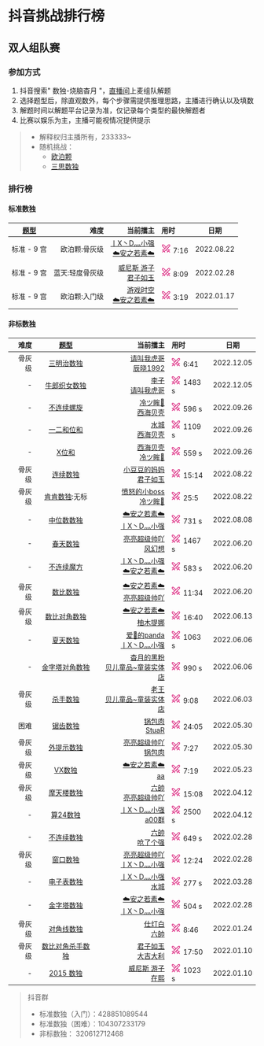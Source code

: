 # 抖音挑战排行榜

## 双人组队赛

### 参加方式

1. 抖音搜索" 数独-烧脑杳月 "，[直播间][烧脑数独|杳月]上麦组队解题
2. 选择题型后，除直观数外，每个步骤需提供推理思路，主播进行确认以及填数
3. 解题时间以解题平台记录为准，仅记录每个类型的最快解题者
4. 比赛以娱乐为主，主播可能视情况提供提示

> - 解释权归主播所有，233333~
> - 随机挑战：
>   - [欧泊颗]
>   - [三思数独]

### 排行榜

#### 标准数独

| [题型](SUMMARY.md) |       难度 |                       当前擂主 | 用时                  | 日期         |
|:----------------:|---------:|---------------------------:|:--------------------|------------|
|     标准 - 9 宫     |  欧泊颗:骨灰级 | [丨X丶D灬小强] <br/> [☁️安之若素☁️] | [![挑战]][欧泊颗] 7:16   | 2022.08.22 |
|     标准 - 9 宫     | 蓝天:轻度骨灰级 |      [威尼斯 游子] <br/> [君子如玉] | [![挑战]][轻度骨灰级] 8:09 | 2022.02.28 |
|     标准 - 9 宫     |  欧泊颗:入门级 |    [游戏时空] <br/> [☁️安之若素☁️] | [![挑战]][欧泊颗] 3:19   | 2022.01.17 |

#### 非标数独

<!-- markdownlint-disable MD013 -->
|  难度 | [题型](SUMMARY.md)  |                                           当前擂主 | 用时                      | 日期         |
|----:|:-----------------:|-----------------------------------------------:|:------------------------|------------|
| 骨灰级 |     [三明治数独][]     | [请叫我虎哥][爱🚬的panda]  <br/> [辰晓1992][贝儿童品~童装实体店] | [![挑战]][三明治数独] 6:41     | 2022.12.05 |
|   - |    [牛郎织女数独][]     |                 [李子]  <br/> [请叫我虎哥][爱🚬的panda] | [![挑战]][牛郎织女数独] 1483 s  | 2022.12.05 |
|   - |     [不连续螺旋][]     |                [冷ツ眸🐼][爱🚬的panda] <br/> [西海贝壳] | [![挑战]][不连续螺旋] 596 s    | 2022.09.26 |
|   - |     [一二和位和][]     |                      [水城][威尼斯 游子] <br/> [西海贝壳] | [![挑战]][一二和位和] 1109 s   | 2022.09.26 |
|   - |      [X位和][]      |                [西海贝壳] <br/> [冷ツ眸🐼][爱🚬的panda] | [![挑战]][X位和] 559 s      | 2022.09.26 |
| 骨灰级 |    [连续数独][欧泊颗]    |                          [小豆豆的妈妈] <br/> [君子如玉] | [![挑战]][欧泊颗] 15:14      | 2022.08.22 |
| 骨灰级 | [肯肯数独][肯肯数独说明]:无标 |            [愤怒的小boss] <br/> [冷ツ眸🐼][爱🚬的panda] | [![挑战]][三思数独] 25:5      | 2022.08.22 |
|   - | [中位数数独][中位数数独说明]  |                     [☁️安之若素☁️] <br/> [丨X丶D灬小强] | [![挑战]][中位数数独] 731 s    | 2022.08.08 |
|   - |  [春天数独][春天数独说明]   |                           [亮亮超级帅吖] <br/> [风幻想] | [![挑战]][春天数独] 1467 s    | 2022.06.20 |
|   - | [不连续魔方][不连续魔方说明]  |                     [丨X丶D灬小强] <br/> [☁️安之若素☁️] | [![挑战]][不连续魔方] 583 s    | 2022.06.20 |
| 骨灰级 |    [数比数独][欧泊颗]    |                      [☁️安之若素☁️] <br/> [亮亮超级帅吖] | [![挑战]][欧泊颗] 11:34      | 2022.06.20 |
| 骨灰级 |   [数比对角数独][欧泊颗]   |                        [☁️安之若素☁️] <br/> [柚木提娜] | [![挑战]][欧泊颗] 16:40      | 2022.06.13 |
|   - |  [夏天数独][夏天数独说明]   |                    [爱🚬的panda] <br/> [丨X丶D灬小强] | [![挑战]][夏天数独] 1063 s    | 2022.06.06 |
|   - |    [金字塔对角数独][]    |                     [杳月的黑粉] <br/> [贝儿童品~童装实体店] | [![挑战]][金字塔对角数独] 990 s  | 2022.06.06 |
| 骨灰级 |    [杀手数独][欧泊颗]    |                        [老王] <br/> [贝儿童品~童装实体店] | [![挑战]][欧泊颗] 9:08       | 2022.06.03 |
|  困难 |  [锯齿数独][锯齿数独说明]   |                            [锅包肉] <br/> [StuaR] | [![挑战]][锯齿数独] 24:05     | 2022.05.30 |
| 骨灰级 |   [外提示数独][欧泊颗]    |                           [亮亮超级帅吖] <br/> [锅包肉] | [![挑战]][欧泊颗] 7:27       | 2022.05.30 |
| 骨灰级 |    [VX数独][欧泊颗]    |                         [☁️安之若素☁️]  <br/> [aa] | [![挑战]][欧泊颗] 7:19       | 2022.05.23 |
| 骨灰级 |   [摩天楼数独][欧泊颗]    |                            [六帥] <br/> [亮亮超级帅吖] | [![挑战]][欧泊颗] 15:08      | 2022.04.12 |
|   - |     [算24数独][]     |                         [丨X丶D灬小强] <br/> [a00群] | [![挑战]][算24数独] 2500 s   | 2022.04.12 |
|   - | [不连续数独][不连续数独说明]  |                              [六帥] <br/> [呛了个强] | [![挑战]][不连续数独] 649 s    | 2022.02.28 |
| 骨灰级 |  [窗口数独][窗口数独说明]   |                       [亮亮超级帅吖] <br/> [丨X丶D灬小强] | [![挑战]][欧泊颗] 12:24      | 2022.02.28 |
|   - |     [电子表数独][]     |                   [丨X丶D灬小强] <br/> [水城][威尼斯 游子] | [![挑战]][电子表数独] 277 s    | 2022.03.28 |
|   - |     [金字塔数独][]     |                     [☁️安之若素☁️] <br/> [丨X丶D灬小强] | [![挑战]][金字塔数独] 504 s    | 2022.02.28 |
| 骨灰级 |   [对角线数独][欧泊颗]    |                               [仕灯白] <br/> [六帥] | [![挑战]][欧泊颗] 8:46       | 2022.01.24 |
| 骨灰级 |  [数比对角杀手数独][欧泊颗]  |                            [君子如玉] <br/> [大吉大利] | [![挑战]][欧泊颗] 17:50      | 2022.01.10 |
|   - |    [2015 数独][]    |                            [威尼斯 游子] <br/> [在熙] | [![挑战]][2015 数独] 1023 s | 2022.01.10 |
<!-- markdownlint-enable MD013 -->

> 抖音群
>
> - 标准数独（入门）：428851089544
> - 标准数独（困难）：104307233179
> - 非标数独：       320612712468

<!-- 用户 -->

[烧脑数独|杳月]: https://www.douyin.com/user/MS4wLjABAAAAp0G7R9sryGmDiYJ2X9whbMDB34rrkln-wdYjrHhmd8s

[在熙]: https://www.douyin.com/user/MS4wLjABAAAAr90Iu9lNl52tkiDKnJ2NSeT1Fq9CjoKG56EsuzsTYIw

[君子如玉]: https://www.douyin.com/user/MS4wLjABAAAAOwWDJybtaKiSQ7sXTaJ_Eq3Do-rTdpMPXJ_iBFYSzHOhu3xHd8xM7U70ZJfShlUx

[☁️安之若素☁️]: https://www.douyin.com/user/MS4wLjABAAAABpoXLOur7nmwDrbJ1eltxG9fZLEcM2HLib6wr-lj9c4

[丨X丶D灬小强]: https://www.douyin.com/user/MS4wLjABAAAAyVGKMF1ClwyBZpOIzzusARy7RCEpBYu4JYUbxh25FO0

[大吉大利]: https://www.douyin.com/user/MS4wLjABAAAAu0K1S6JaXEI_eF3t5BKkQp1IvXKgICyk8705BJgdLUQ

[威尼斯 游子]: https://www.douyin.com/user/MS4wLjABAAAA3kUIeVO_WtPzBMav51WnpiIORWVg8Hap4n9b2pqRFDDsFLyUrFHL0bwSCHW3bcRu

[游戏时空]: https://www.douyin.com/user/MS4wLjABAAAAClE8Wxycs_YCw-_Muz9Y1d4pQFCXJuHaTF_aV_m8bqctMZDXLbv273fVs2ONhunA

[亮亮超级帅吖]: https://www.douyin.com/user/MS4wLjABAAAAUAu42n-WJ8eCFzEmrjF_9I6Ga6HMBCDqoIjuisR0XMY

[仕灯白]: https://www.douyin.com/user/MS4wLjABAAAAtJIjJolsrt2icb6UTwrGpsBDCWm2gKP6DLZ8STeA72s

[六帥]: https://www.douyin.com/user/MS4wLjABAAAAa42yXW6piGVSOQzqt8QaPvNJyd76hirRqrd2g2JLg28

[a00群]: https://www.douyin.com/user/MS4wLjABAAAAoUvD1RKV1KJP9xG6vcN7FJiGhCRzPaIRj9195-Ks88A

[呛了个强]: https://www.douyin.com/user/MS4wLjABAAAAIfAl4D-i7Qs54sw7BolNGdrYR7G4geNA1-n0Hmid7iE

[老王]: https://www.douyin.com/user/MS4wLjABAAAAmYEOeMJVGc0WJG-9gT7zjQGlJijUTWp6wKZsHL8g9Tw

[西海贝壳]: https://www.douyin.com/user/MS4wLjABAAAA2vQad7W6MEZsLm7K8QdphruVt6Ws6R0wrki_Clve15E

[贝儿童品~童装实体店]: https://www.douyin.com/user/MS4wLjABAAAAEZhTUqew4r8FTqs7JPckH6985gOjhxkkl8PRVDmBCl4

[aa]: https://www.douyin.com/user/MS4wLjABAAAA4Vc8VIRaZDgV8D2tmbsa1W-3kr5Cd8x7SRUUKo1eqZH74zfF8KxxbVjRDE40judr

[锅包肉]: https://www.douyin.com/user/MS4wLjABAAAA3VFpYNMbfQBrmcNT-q04ESifBSu8iTm2-1I1hG2ZzZU

[StuaR]: https://www.douyin.com/user/MS4wLjABAAAAoOldJ8GXIkI9VNfNL6xCd9akKk9xsMTBuDQ5VfmXo7w

[杳月的黑粉]: https://www.douyin.com/user/MS4wLjABAAAA7A-slHiryy0RCD2_SeQJn8oUCSuA4xprBY_CFkNAujI

[爱🚬的panda]: https://www.douyin.com/user/MS4wLjABAAAAeT-8z0D9vazZfw1bMdxR5Toz4-G7NXpCChZTjhasa2Q

[柚木提娜]: https://www.douyin.com/user/MS4wLjABAAAAN-a-87YZx_Fv7q7-dmqnautsdJVgpfCDKWKWYBj6kYU

[风幻想]: https://www.douyin.com/user/MS4wLjABAAAAwFiyKr4omGhKmfJJtNjGtigNJaRMcQVP31nbiuayS2w

[愤怒的小boss]: https://www.douyin.com/user/MS4wLjABAAAAoW1HxpaalhUEaILfKbDLUyB29KdJf1Q6EXMONdlVLyr0p6NU5Erq1_uD8A9oub5y

[小豆豆的妈妈]: https://www.douyin.com/user/MS4wLjABAAAAcibSdwPUGuIz96AfQiyppUvUgP9FdvSjnGM8ye10mlg

[李子]: https://www.douyin.com/user/MS4wLjABAAAAXRc4Y6ZgQTQI1YJkOLR569t1gBgP7bv8zpxkHSAssZGRBH_Gl7T4BsaC7tr0AnP1

<!-- 题库 -->

[轻度骨灰级]: https://www.oubk.com/super-sudoku/insane

[欧泊颗]: https://p.oubk.com/pk

[三思数独]: https://www.12634.com/pk

[窗口数独说明]: 非标数独/9宫/额外区域类/绝对区域/额外宫类/窗口数独.md

[2015 数独]: http://www.sudokufans.org.cn/lx/game.index.php?type=ts4

[不连续魔方说明]: 非标数独/魔方/不连续魔方.md

[不连续魔方]: http://www.sudokufans.org.cn/lx/game.index.php?type=ncmf

[电子表数独]: http://www.sudokufans.org.cn/lx/game.index.php?type=clk2

[不连续数独说明]: 非标数独/9宫/计算类/内提示类/单标类/连续类/不连续数独.md

[不连续数独]: http://www.sudokufans.org.cn/lx/game.index.php?type=nc

[金字塔数独]: http://www.sudokufans.org.cn/lx/game.index.php?type=xx

[金字塔对角数独]: http://www.sudokufans.org.cn/lx/game.index.php?type=xxx

[X位和]: http://www.sudokufans.org.cn/lx/game.index.php?type=xsum2

[算24数独]: http://www.sudokufans.org.cn/lx/game.index.php?type=z24

[锯齿数独说明]: 非标数独/9宫/异形类/锯齿数独.md

[锯齿数独]: https://cn.puzzle-jigsaw-sudoku.com/?size=8

[中位数数独]: http://www.sudokufans.org.cn/lx/game.index.php?type=px2

[中位数数独说明]: 非标数独/9宫/比大小类/中位数数独.md

[春天数独]: http://www.sudokufans.org.cn/lx/game.index.php?type=ts2

[春天数独说明]: 非标数独/9宫/候选类/春天数独.md

[夏天数独]: http://www.sudokufans.org.cn/lx/game.index.php?type=ts5

[夏天数独说明]: 非标数独/9宫/候选类/夏天数独.md

[肯肯数独说明]: 非标数独/9宫/计算类/内提示类/肯肯数独.md

[一二和位和]: 非标数独/9宫/计算类/外提示类/一二和位和数独.md

[不连续螺旋]: 非标数独/9宫/计算类/内提示类/单标类/连续类/不连续螺旋.md

[牛郎织女数独]: 非标数独/9宫/候选类/牛郎织女数独.md

[三明治数独]: 非标数独/9宫/计算类/外提示类/三明治数独.md

[挑战]: images/挑战20x20.png
